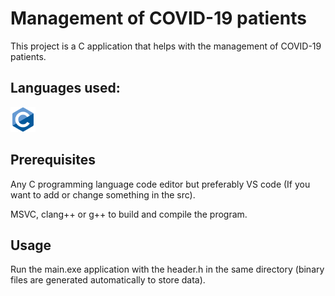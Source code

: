 # Management of COVID-19 patients

This project is a C application that helps with the management of COVID-19 patients.

## Languages used:

<p align="left"> 
<a href="https://www.cprogramming.com/" target="_blank" rel="noreferrer"> <img src="https://raw.githubusercontent.com/devicons/devicon/master/icons/c/c-original.svg" alt="c" width="40" height="40"/> </a>
</p>

## Prerequisites

Any C programming language code editor but preferably VS code (If you want to add or change something in the src).

MSVC, clang++ or g++ to build and compile the program.

## Usage

Run the main.exe application with the header.h in the same directory (binary files are generated automatically to store data).
